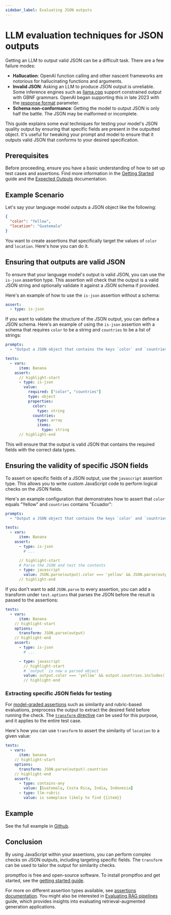 ```yaml
---
sidebar_label: Evaluating JSON outputs
---
```


# LLM evaluation techniques for JSON outputs

Getting an LLM to output valid JSON can be a difficult task. There are a few failure modes:

- **Hallucation**: OpenAI function calling and other nascent frameworks are notorious for hallucinating functions and arguments.
- **Invalid JSON**: Asking an LLM to produce JSON output is unreliable. Some inference engines such as [llama.cpp](https://github.com/ggerganov/llama.cpp/tree/master) support constrained output with GBNF grammars. OpenAI began supporting this in late 2023 with the [response format](https://platform.openai.com/docs/api-reference/chat/create#chat-create-response_format) parameter.
- **Schema non-conformance**: Getting the model to output JSON is only half the battle. The JSON may be malformed or incomplete.

This guide explains some eval techniques for testing your model's JSON quality output by ensuring that specific fields are present in the outputted object. It's useful for tweaking your prompt and model to ensure that it outputs valid JSON that conforms to your desired specification.

## Prerequisites

Before proceeding, ensure you have a basic understanding of how to set up test cases and assertions. Find more information in the [Getting Started](/docs/getting-started) guide and the [Expected Outputs](/docs/configuration/expected-outputs/index.md) documentation.

## Example Scenario

Let's say your language model outputs a JSON object like the following:

```json
{
  "color": "Yellow",
  "location": "Guatemala"
}
```

You want to create assertions that specifically target the values of `color` and `location`. Here's how you can do it.

## Ensuring that outputs are valid JSON

To ensure that your language model's output is valid JSON, you can use the `is-json` assertion type. This assertion will check that the output is a valid JSON string and optionally validate it against a JSON schema if provided.

Here's an example of how to use the `is-json` assertion without a schema:

```yaml
assert:
  - type: is-json
```

If you want to validate the structure of the JSON output, you can define a JSON schema. Here's an example of using the `is-json` assertion with a schema that requires `color` to be a string and `countries` to be a list of strings:

```yaml title=promptfooconfig.yaml
prompts:
  - "Output a JSON object that contains the keys `color` and `countries`, describing the following object: {{item}}"

tests:
  - vars:
      item: Banana
    assert:
      // highlight-start
      - type: is-json
        value:
          required: ["color", "countries"]
          type: object
          properties:
            color:
              type: string
            countries:
              type: array
              items:
                type: string
      // highlight-end
```

This will ensure that the output is valid JSON that contains the required fields with the correct data types.

## Ensuring the validity of specific JSON fields

To assert on specific fields of a JSON output, use the `javascript` assertion type. This allows you to write custom JavaScript code to perform logical checks on the JSON fields.

Here's an example configuration that demonstrates how to assert that `color` equals "Yellow" and `countries` contains "Ecuador":

```yaml
prompts:
  - "Output a JSON object that contains the keys `color` and `countries`, describing the following object: {{item}}"

tests:
  - vars:
      item: Banana
    assert:
      - type: is-json
        # ...

      // highlight-start
      # Parse the JSON and test the contents
      - type: javascript
        value: JSON.parse(output).color === 'yellow' && JSON.parse(output).countries.includes('Ecuador')
      // highlight-end
```

If you don't want to add `JSON.parse` to every assertion, you can add a transform under `test.options` that parses the JSON before the result is passed to the assertions:

```yaml
tests:
  - vars:
      item: Banana
    // highlight-start
    options:
      transform: JSON.parse(output)
    // highlight-end
    assert:
      - type: is-json
        # ...

      - type: javascript
        // highlight-start
        # `output` is now a parsed object
        value: output.color === 'yellow' && output.countries.includes('Ecuador')
        // highlight-end
```

### Extracting specific JSON fields for testing

For [model-graded assertions](/docs/configuration/expected-outputs/model-graded) such as similarity and rubric-based evaluations, preprocess the output to extract the desired field before running the check. The [`transform` directive](/docs/configuration/guide/#transforming-outputs) can be used for this purpose, and it applies to the entire test case.

Here's how you can use `transform` to assert the similarity of `location` to a given value:

```yaml
tests:
  - vars:
      item: banana
    // highlight-start
    options:
      transform: JSON.parse(output).countries
    // highlight-end
    assert:
      - type: contains-any
        value: [Guatemala, Costa Rica, India, Indonesia]
      - type: llm-rubric
        value: is someplace likely to find {{item}}
```

## Example

See the full example in [Github](https://github.com/promptfoo/promptfoo/tree/main/examples/json-output).

## Conclusion

By using JavaScript within your assertions, you can perform complex checks on JSON outputs, including targeting specific fields. The `transform` can be used to tailor the output for similarity checks.

promptfoo is free and open-source software. To install promptfoo and get started, see the [getting started guide](/docs/getting-started).

For more on different assertion types available, see [assertions documentation](/docs/configuration/expected-outputs). You might also be interested in [Evaluating RAG pipelines](/docs/guides/evaluate-rag) guide, which provides insights into evaluating retrieval-augmented generation applications.
